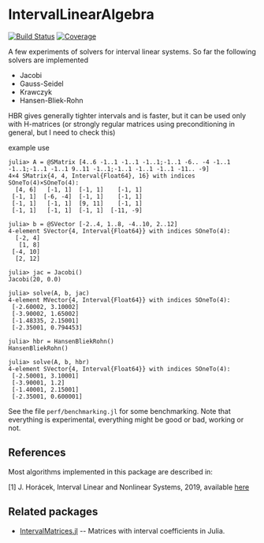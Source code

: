 # IntervalLinearAlgebra

[![Build Status](https://github.com/lucaferranti/IntervalLinearAlgebra.jl/workflows/CI/badge.svg)](https://github.com/lucaferranti/IntervalLinearAlgebra.jl/actions)
[![Coverage](https://codecov.io/gh/lucaferranti/IntervalLinearAlgebra.jl/branch/master/graph/badge.svg)](https://codecov.io/gh/lucaferranti/IntervalLinearAlgebra.jl)

A few experiments of solvers for interval linear systems. So far the following solvers are implemented

- Jacobi
- Gauss-Seidel
- Krawczyk
- Hansen-Bliek-Rohn

HBR gives generally tighter intervals and is faster, but it can be used only with H-matrices (or strongly regular matrices using preconditioning in general, but I need to check this)

example use

```julia-repl
julia> A = @SMatrix [4..6 -1..1 -1..1 -1..1;-1..1 -6.. -4 -1..1 -1..1;-1..1 -1..1 9..11 -1..1;-1..1 -1..1 -1..1 -11.. -9]
4×4 SMatrix{4, 4, Interval{Float64}, 16} with indices SOneTo(4)×SOneTo(4):
  [4, 6]   [-1, 1]  [-1, 1]    [-1, 1]
 [-1, 1]  [-6, -4]  [-1, 1]    [-1, 1]
 [-1, 1]   [-1, 1]  [9, 11]    [-1, 1]
 [-1, 1]   [-1, 1]  [-1, 1]  [-11, -9]

julia> b = @SVector [-2..4, 1..8, -4..10, 2..12]
4-element SVector{4, Interval{Float64}} with indices SOneTo(4):
  [-2, 4]
   [1, 8]
 [-4, 10]
  [2, 12]

julia> jac = Jacobi()
Jacobi(20, 0.0)

julia> solve(A, b, jac)
4-element MVector{4, Interval{Float64}} with indices SOneTo(4):
 [-2.60002, 3.10002]
 [-3.90002, 1.65002]
 [-1.48335, 2.15001]
 [-2.35001, 0.794453]

julia> hbr = HansenBliekRohn()
HansenBliekRohn()

julia> solve(A, b, hbr)
4-element SVector{4, Interval{Float64}} with indices SOneTo(4):
 [-2.50001, 3.10001]
 [-3.90001, 1.2]
 [-1.40001, 2.15001]
 [-2.35001, 0.600001]
```

See the file `perf/benchmarking.jl` for some benchmarking. Note that everything is experimental, everything might be good or bad, working or not.

## References

Most algorithms implemented in this package are described in:

[1] J. Horácek, Interval Linear and Nonlinear Systems, 2019, available [here](https://kam.mff.cuni.cz/~horacek/source/horacek_phdthesis.pdf)

## Related packages

- [IntervalMatrices.jl](https://github.com/JuliaReach/IntervalMatrices.jl) -- Matrices with interval coefficients in Julia.


